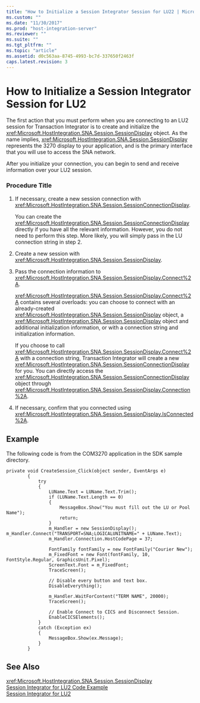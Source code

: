 ```yaml
---
title: "How to Initialize a Session Integrator Session for LU22 | Microsoft Docs"
ms.custom: ""
ms.date: "11/30/2017"
ms.prod: "host-integration-server"
ms.reviewer: ""
ms.suite: ""
ms.tgt_pltfrm: ""
ms.topic: "article"
ms.assetid: d0c563aa-8745-4993-bc7d-337650f2463f
caps.latest.revision: 3
---
```

# How to Initialize a Session Integrator Session for LU2
The first action that you must perform when you are connecting to an LU2 session for Transaction Integrator is to create and initialize the <xref:Microsoft.HostIntegration.SNA.Session.SessionDisplay> object. As the name implies, <xref:Microsoft.HostIntegration.SNA.Session.SessionDisplay> represents the 3270 display to your application, and is the primary interface that you will use to access the SNA network.  
  
 After you initialize your connection, you can begin to send and receive information over your LU2 session.  
  
### Procedure Title  
  
1.  If necessary, create a new session connection with <xref:Microsoft.HostIntegration.SNA.Session.SessionConnectionDisplay>.  
  
     You can create the <xref:Microsoft.HostIntegration.SNA.Session.SessionConnectionDisplay> directly if you have all the relevant information. However, you do not need to perform this step. More likely, you will simply pass in the LU connection string in step 2.  
  
2.  Create a new session with <xref:Microsoft.HostIntegration.SNA.Session.SessionDisplay>.  
  
3.  Pass the connection information to <xref:Microsoft.HostIntegration.SNA.Session.SessionDisplay.Connect%2A>.  
  
     <xref:Microsoft.HostIntegration.SNA.Session.SessionDisplay.Connect%2A> contains several overloads: you can choose to connect with an already-created <xref:Microsoft.HostIntegration.SNA.Session.SessionDisplay> object, a <xref:Microsoft.HostIntegration.SNA.Session.SessionDisplay> object and additional initialization information, or with a connection string and initialization information.  
  
     If you choose to call <xref:Microsoft.HostIntegration.SNA.Session.SessionDisplay.Connect%2A> with a connection string, Transaction Integrator will create a new <xref:Microsoft.HostIntegration.SNA.Session.SessionConnectionDisplay> for you. You can directly access the <xref:Microsoft.HostIntegration.SNA.Session.SessionConnectionDisplay> object through <xref:Microsoft.HostIntegration.SNA.Session.SessionDisplay.Connection%2A>.  
  
4.  If necessary, confirm that you connected using <xref:Microsoft.HostIntegration.SNA.Session.SessionDisplay.IsConnected%2A>.  
  
## Example  
 The following code is from the COM3270 application in the SDK sample directory.  
  
```  
private void CreateSession_Click(object sender, EventArgs e)  
        {  
            try  
            {  
                LUName.Text = LUName.Text.Trim();  
                if (LUName.Text.Length == 0)  
                {  
                    MessageBox.Show("You must fill out the LU or Pool Name");  
                    return;  
                }  
                m_Handler = new SessionDisplay();                m_Handler.Connect("TRANSPORT=SNA;LOGICALUNITNAME=" + LUName.Text);  
                m_Handler.Connection.HostCodePage = 37;  
  
                FontFamily fontFamily = new FontFamily("Courier New");  
                m_FixedFont = new Font(fontFamily, 10, FontStyle.Regular, GraphicsUnit.Pixel);  
                ScreenText.Font = m_FixedFont;  
                TraceScreen();  
  
                // Disable every button and text box.  
                DisableEverything();  
  
                m_Handler.WaitForContent("TERM NAME", 20000);  
                TraceScreen();  
  
                // Enable Connect to CICS and Disconnect Session.  
                EnableCICSElements();  
            }  
            catch (Exception ex)  
            {  
                MessageBox.Show(ex.Message);  
            }  
        }  
```  
  
## See Also  
 <xref:Microsoft.HostIntegration.SNA.Session.SessionDisplay>   
 [Session Integrator for LU2 Code Example](../core/session-integrator-for-lu2-code-example1.md)   
 [Session Integrator for LU2](../core/session-integrator-for-lu22.md)